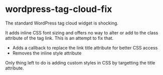 # wordpress-tag-cloud-fix

The standard WordPress tag cloud widget is shocking. 
 
It adds inline CSS font sizing and offers no way to alter or add to the class attribute of the tag link. This is an attempt to fix that.
 
* Adds a callback to replace the link title attribute for better CSS access
* Removes the inline style attribute

Only thing left to do is adding custom styles in CSS by targetting the title attribute.